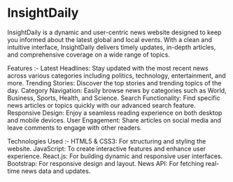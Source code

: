 # InsightDaily

InsightDaily is a dynamic and user-centric news website designed to keep you informed about the latest global and local events. With a clean and intuitive interface, InsightDaily delivers timely updates, in-depth articles, and comprehensive coverage on a wide range of topics.  

Features :-
Latest Headlines: Stay updated with the most recent news across various categories including politics, technology, entertainment, and more.
Trending Stories: Discover the top stories and trending topics of the day.
Category Navigation: Easily browse news by categories such as World, Business, Sports, Health, and Science.
Search Functionality: Find specific news articles or topics quickly with our advanced search feature.
Responsive Design: Enjoy a seamless reading experience on both desktop and mobile devices.
User Engagement: Share articles on social media and leave comments to engage with other readers.

Technologies Used :-
HTML5 & CSS3: For structuring and styling the website.
JavaScript: To create interactive features and enhance user experience.
React.js: For building dynamic and responsive user interfaces.
Bootstrap: For responsive design and layout.
News API: For fetching real-time news data and updates.
